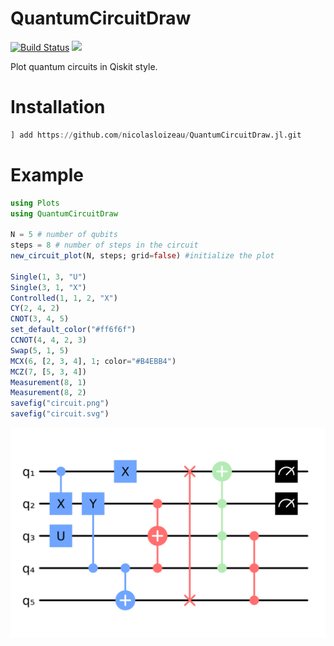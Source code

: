 # QuantumCircuitDraw

[![Build Status](https://github.com/nicolasloizeau/QuantumCircuitDraw.jl/actions/workflows/CI.yml/badge.svg?branch=main)](https://github.com/nicolasloizeau/QuantumCircuitDraw.jl/actions/workflows/CI.yml?query=branch%3Amain)
[![](https://img.shields.io/badge/docs-dev-blue.svg)](https://nicolasloizeau.github.io/QuantumCircuitDraw.jl/dev)


Plot quantum circuits in Qiskit style.

# Installation
```julia
] add https://github.com/nicolasloizeau/QuantumCircuitDraw.jl.git
```

# Example
```julia
using Plots
using QuantumCircuitDraw

N = 5 # number of qubits
steps = 8 # number of steps in the circuit
new_circuit_plot(N, steps; grid=false) #initialize the plot

Single(1, 3, "U")
Single(3, 1, "X")
Controlled(1, 1, 2, "X")
CY(2, 4, 2)
CNOT(3, 4, 5)
set_default_color("#ff6f6f")
CCNOT(4, 4, 2, 3)
Swap(5, 1, 5)
MCX(6, [2, 3, 4], 1; color="#B4EBB4")
MCZ(7, [5, 3, 4])
Measurement(8, 1)
Measurement(8, 2)
savefig("circuit.png")
savefig("circuit.svg")
```

![circuit](./test/circuit.png)
